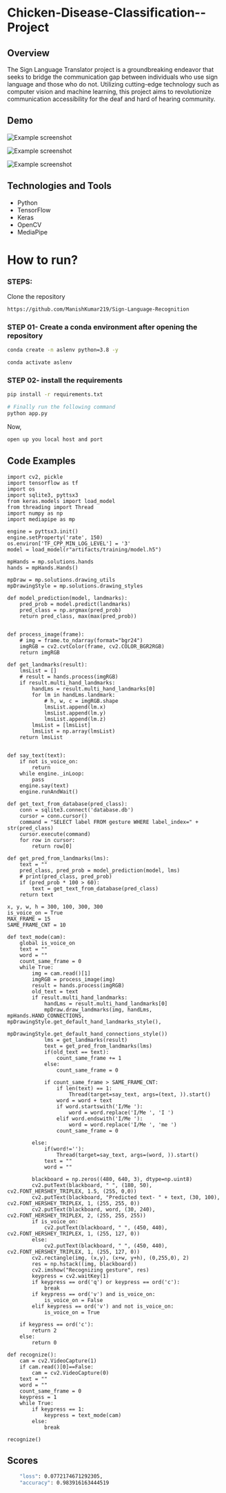 # Chicken-Disease-Classification--Project


<!-- ## Workflows

1. Update config.yaml
2. Update secrets.yaml [Optional]
3. Update params.yaml
4. Update the entity
5. Update the configuration manager in src config
6. Update the components
7. Update the pipeline 
8. Update the main.py
9. Update the dvc.yaml -->
## Overview

The Sign Language Translator project is a groundbreaking endeavor that seeks to bridge the communication gap between individuals who use sign language and those who do not. Utilizing cutting-edge technology such as computer vision and machine learning, this project aims to revolutionize communication accessibility for the deaf and hard of hearing community.

## Demo
![Example screenshot](./img/demo4.gif)



![Example screenshot](./img/demo2.gif)



![Example screenshot](./img/demo3.gif)


## Technologies and Tools
* Python 
* TensorFlow
* Keras
* OpenCV
* MediaPipe


# How to run?
### STEPS:

Clone the repository

```bash
https://github.com/ManishKumar219/Sign-Language-Recognition
```
### STEP 01- Create a conda environment after opening the repository

```bash
conda create -n aslenv python=3.8 -y
```

```bash
conda activate aslenv
```


### STEP 02- install the requirements
```bash
pip install -r requirements.txt
```


```bash
# Finally run the following command
python app.py
```

Now,
```bash
open up you local host and port
```

## Code Examples

````
import cv2, pickle
import tensorflow as tf
import os
import sqlite3, pyttsx3
from keras.models import load_model
from threading import Thread
import numpy as np
import mediapipe as mp

engine = pyttsx3.init()
engine.setProperty('rate', 150)
os.environ['TF_CPP_MIN_LOG_LEVEL'] = '3'
model = load_model(r"artifacts/training/model.h5")

mpHands = mp.solutions.hands
hands = mpHands.Hands()

mpDraw = mp.solutions.drawing_utils
mpDrawingStyle = mp.solutions.drawing_styles

def model_prediction(model, landmarks):
    pred_prob = model.predict(landmarks)
    pred_class = np.argmax(pred_prob)
    return pred_class, max(max(pred_prob))


def process_image(frame):
    # img = frame.to_ndarray(format="bgr24")
    imgRGB = cv2.cvtColor(frame, cv2.COLOR_BGR2RGB)
    return imgRGB

def get_landmarks(result):
    lmsList = []
    # result = hands.process(imgRGB)
    if result.multi_hand_landmarks:
        handLms = result.multi_hand_landmarks[0]
        for lm in handLms.landmark:
            # h, w, c = imgRGB.shape
            lmsList.append(lm.x)
            lmsList.append(lm.y)
            lmsList.append(lm.z)
        lmsList = [lmsList]
        lmsList = np.array(lmsList)
    return lmsList


def say_text(text):
	if not is_voice_on:
		return
	while engine._inLoop:
		pass
	engine.say(text)
	engine.runAndWait()

def get_text_from_database(pred_class):
    conn = sqlite3.connect('database.db')
    cursor = conn.cursor()
    command = "SELECT label FROM gesture WHERE label_index=" + str(pred_class)
    cursor.execute(command)
    for row in cursor:
        return row[0]

def get_pred_from_landmarks(lms):
    text = ""
    pred_class, pred_prob = model_prediction(model, lms)
    # print(pred_class, pred_prob)
    if (pred_prob * 100 > 60):
        text = get_text_from_database(pred_class)
    return text

x, y, w, h = 300, 100, 300, 300
is_voice_on = True
MAX_FRAME = 15
SAME_FRAME_CNT = 10

def text_mode(cam):
    global is_voice_on
    text = ""
    word = ""
    count_same_frame = 0
    while True:
        img = cam.read()[1]
        imgRGB = process_image(img)
        result = hands.process(imgRGB)
        old_text = text
        if result.multi_hand_landmarks:
            handLms = result.multi_hand_landmarks[0]
            mpDraw.draw_landmarks(img, handLms, mpHands.HAND_CONNECTIONS, mpDrawingStyle.get_default_hand_landmarks_style(),
                                        mpDrawingStyle.get_default_hand_connections_style())
            lms = get_landmarks(result)
            text = get_pred_from_landmarks(lms)
            if(old_text == text):
                count_same_frame += 1
            else:
                count_same_frame = 0
				
            if count_same_frame > SAME_FRAME_CNT:
                if len(text) == 1:
                    Thread(target=say_text, args=(text, )).start()
                word = word + text
                if word.startswith('I/Me '):
                    word = word.replace('I/Me ', 'I ')
                elif word.endswith('I/Me '):
                    word = word.replace('I/Me ', 'me ')
                count_same_frame = 0

        else:
            if(word!=''):
                Thread(target=say_text, args=(word, )).start()
            text = ""
            word = ""

        blackboard = np.zeros((480, 640, 3), dtype=np.uint8)
        cv2.putText(blackboard, " ", (180, 50), cv2.FONT_HERSHEY_TRIPLEX, 1.5, (255, 0,0))
        cv2.putText(blackboard, "Predicted text- " + text, (30, 100), cv2.FONT_HERSHEY_TRIPLEX, 1, (255, 255, 0))
        cv2.putText(blackboard, word, (30, 240), cv2.FONT_HERSHEY_TRIPLEX, 2, (255, 255, 255))
        if is_voice_on:
            cv2.putText(blackboard, " ", (450, 440), cv2.FONT_HERSHEY_TRIPLEX, 1, (255, 127, 0))
        else:
            cv2.putText(blackboard, " ", (450, 440), cv2.FONT_HERSHEY_TRIPLEX, 1, (255, 127, 0))
        cv2.rectangle(img, (x,y), (x+w, y+h), (0,255,0), 2)
        res = np.hstack((img, blackboard))
        cv2.imshow("Recognizing gesture", res)
        keypress = cv2.waitKey(1)
        if keypress == ord('q') or keypress == ord('c'):
            break
        if keypress == ord('v') and is_voice_on:
            is_voice_on = False
        elif keypress == ord('v') and not is_voice_on:
            is_voice_on = True

    if keypress == ord('c'):
        return 2
    else:
        return 0

def recognize():
	cam = cv2.VideoCapture(1)
	if cam.read()[0]==False:
		cam = cv2.VideoCapture(0)
	text = ""
	word = ""
	count_same_frame = 0
	keypress = 1
	while True:
		if keypress == 1:
			keypress = text_mode(cam)
		else:
			break

recognize()
````

## Scores

```bash
    "loss": 0.0772174671292305,
    "accuracy": 0.983916163444519
```
